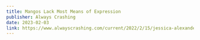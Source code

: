 ```yaml
---
title: Mangos Lack Most Means of Expression
publisher: Always Crashing
date: 2023-02-03
link: https://www.alwayscrashing.com/current/2022/2/15/jessica-alexander-and-vi-khi-nao-mangos-lack-most-means-of-self-expression
---
```

